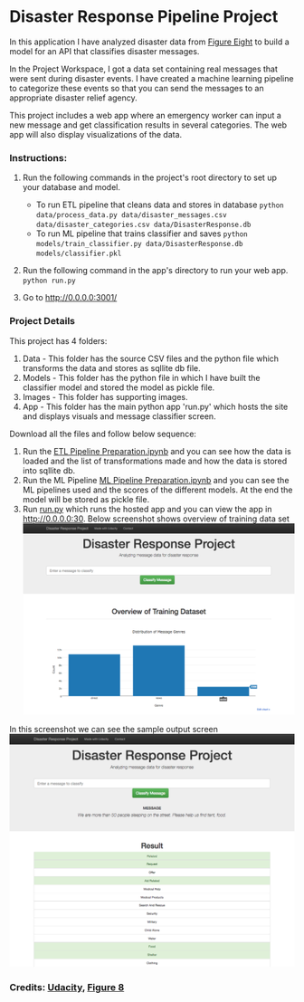 # Disaster Response Pipeline Project

In this application I have analyzed disaster data from [Figure Eight](https://www.figure-eight.com/) to build a model for an API that classifies disaster messages.

In the Project Workspace, I got a data set containing real messages that were sent during disaster events. I have created a machine learning pipeline to categorize these events so that you can send the messages to an appropriate disaster relief agency.

This project includes a web app where an emergency worker can input a new message and get classification results in several categories. The web app will also display visualizations of the data. 

### Instructions:
1. Run the following commands in the project's root directory to set up your database and model.

    - To run ETL pipeline that cleans data and stores in database
        `python data/process_data.py data/disaster_messages.csv data/disaster_categories.csv data/DisasterResponse.db`
    - To run ML pipeline that trains classifier and saves
        `python models/train_classifier.py data/DisasterResponse.db models/classifier.pkl`

2. Run the following command in the app's directory to run your web app.
    `python run.py`

3. Go to http://0.0.0.0:3001/


### Project Details

This project has 4 folders:

1. Data - This folder has the source CSV files and the python file which transforms the data and stores as sqllite db file.
2. Models - This folder has the python file in which I have built the classifier model and stored the model as pickle file.
3. Images - This folder has supporting images.
4. App - This folder has the main python app 'run.py' which hosts the site and displays visuals and message classifier screen.

Download all the files and follow below sequence:

1. Run the [ETL Pipeline Preparation.ipynb](https://github.com/Vijaiananth/Disaster-Response-Pipeline/blob/main/data/ETL%20Pipeline%20Preparation.ipynb) and you can see how the data is loaded and the list of transformations made and how the data is stored into sqllite db.
2. Run the ML Pipeline [ML Pipeline Preparation.ipynb](https://github.com/Vijaiananth/Disaster-Response-Pipeline/blob/main/models/ML%20Pipeline%20Preparation.ipynb) and you can see the ML pipelines used and the scores of the different models. At the end the model will be stored as pickle file.
3. Run [run.py](https://github.com/Vijaiananth/Disaster-Response-Pipeline/blob/main/app/run.py) which runs the hosted app and you can view the app in http://0.0.0.0:30.
Below screenshot shows overview of training data set
<img src="images/disaster-response-project1.png"
     alt="1" />

In this screenshot we can see the sample output screen
<img src="images/disaster-response-project2.png"
     alt="2" />


### Credits: [Udacity](https://www.udacity.com/), [Figure 8](https://www.figure-eight.com/)
